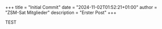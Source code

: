 +++
title = "Initial Commit"
date = "2024-11-02T01:52:21+01:00"
author = "ZSM-Sat Mitglieder"
description = "Erster Post"
+++

TEST
